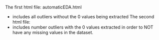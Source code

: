 The first html file: automaticEDA.html
- includes all outliers without the 0 values being extracted
The second html file:
- includes number outliers with the 0 values extracted in order to NOT have any missing values in the dataset.
